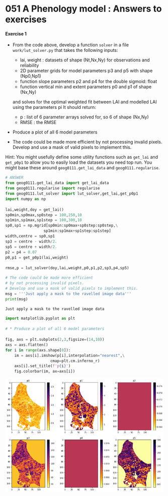 # 051 A Phenology model  : Answers to exercises

#### Exercise 1

* From the code above, develop a function `solver` in a file `work/lut_solver.py` that takes the following inputs:
    
    * lai, weight : datasets of shape (Nt,Nx,Ny) for observations and reliability
    * 2D parameter grids for model parameters p3 and p5 with shape (Np0,Np1)
    * function slope parameters p2 and p4 for the double sigmoid: float
    * function vertical min and extent parameters p0 and p1 of shape (Nx,Ny)
    
  and solves for the optimal weighted fit between LAI and modelled LAI using the parameters pi
  It should return:
  
    *  p : list of 6 parameter arrays solved for, so 6 of shape (Nx,Ny)
    * RMSE : the RMSE 
* Produce a plot of all 6 model parameters    
* The code could be made more efficient by not processing invalid pixels. Develop and use a mask of valid pixels to implement this.

Hint: You might usefully define some utility functions such as `get_lai` and `get_p0p1` to allow you to easily load the datasets you need top run. You might base these around `geog0111.get_lai_data` and `geog0111.regularise`.


```python
# ANSWER
from geog0111.get_lai_data import get_lai_data
from geog0111.regularise import regularise
from geog0111.lut_solver import lut_solver,get_lai,get_p0p1
import numpy as np

lai,weight,doy = get_lai()
sp0min,sp0max,sp0step = 100,250,10
sp1min,sp1max,sp1step = 100,300,10
sp0,sp1 = np.mgrid[sp0min:sp0max+sp0step:sp0step,\
                 sp1min:sp1max+sp1step:sp1step]
width,centre = sp0,sp1
sp3 = centre - width/2.
sp5 = centre + width/2.
p2 = p4 = 0.07
p0,p1 = get_p0p1(lai,weight)

rmse,p = lut_solver(doy,lai,weight,p0,p1,p2,sp3,p4,sp5)
```


```python
# The code could be made more efficient 
# by not processing invalid pixels. 
# Develop and use a mask of valid pixels to implement this.
msg = '''Just apply a mask to the ravelled image data'''
print(msg)
```

    Just apply a mask to the ravelled image data



```python
import matplotlib.pyplot as plt

# * Produce a plot of all 6 model parameters   

fig, axs = plt.subplots(2,3,figsize=(14,10))
axs = axs.flatten()
for i in range(axs.shape[0]):
    im = axs[i].imshow(p[i],interpolation="nearest",\
                    cmap=plt.cm.inferno_r)
    axs[i].set_title(f'p{i}')
    fig.colorbar(im, ax=axs[i])
```


    
![png](051_Phenology_model_answers_files/051_Phenology_model_answers_4_0.png)
    

